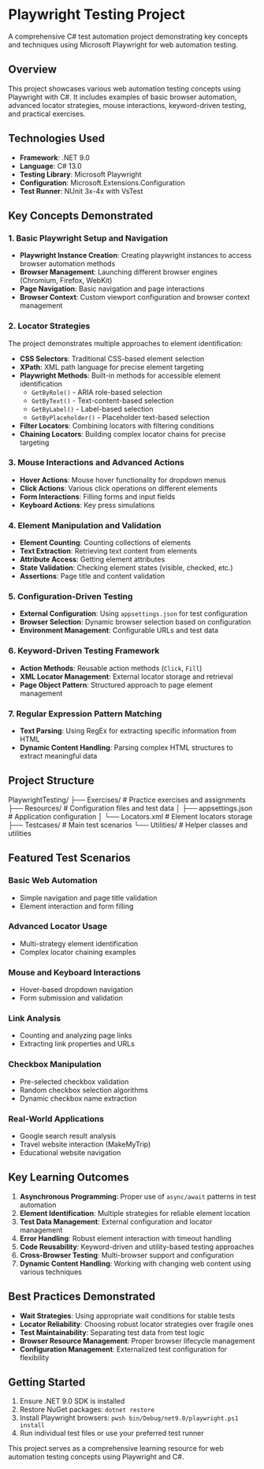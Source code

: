 # Playwright Testing Project

A comprehensive C# test automation project demonstrating key concepts and techniques using Microsoft Playwright for web
automation testing.

## Overview

This project showcases various web automation testing concepts using Playwright with C#. It includes examples of basic
browser automation, advanced locator strategies, mouse interactions, keyword-driven testing, and practical exercises.

## Technologies Used

- **Framework**: .NET 9.0
- **Language**: C# 13.0
- **Testing Library**: Microsoft Playwright
- **Configuration**: Microsoft.Extensions.Configuration
- **Test Runner**: NUnit 3x-4x with VsTest

## Key Concepts Demonstrated

### 1. Basic Playwright Setup and Navigation

- **Playwright Instance Creation**: Creating playwright instances to access browser automation methods
- **Browser Management**: Launching different browser engines (Chromium, Firefox, WebKit)
- **Page Navigation**: Basic navigation and page interactions
- **Browser Context**: Custom viewport configuration and browser context management

### 2. Locator Strategies

The project demonstrates multiple approaches to element identification:

- **CSS Selectors**: Traditional CSS-based element selection
- **XPath**: XML path language for precise element targeting
- **Playwright Methods**: Built-in methods for accessible element identification
    - `GetByRole()` - ARIA role-based selection
    - `GetByText()` - Text-content-based selection
    - `GetByLabel()` - Label-based selection
    - `GetByPlaceholder()` - Placeholder text-based selection
- **Filter Locators**: Combining locators with filtering conditions
- **Chaining Locators**: Building complex locator chains for precise targeting

### 3. Mouse Interactions and Advanced Actions

- **Hover Actions**: Mouse hover functionality for dropdown menus
- **Click Actions**: Various click operations on different elements
- **Form Interactions**: Filling forms and input fields
- **Keyboard Actions**: Key press simulations

### 4. Element Manipulation and Validation

- **Element Counting**: Counting collections of elements
- **Text Extraction**: Retrieving text content from elements
- **Attribute Access**: Getting element attributes
- **State Validation**: Checking element states (visible, checked, etc.)
- **Assertions**: Page title and content validation

### 5. Configuration-Driven Testing

- **External Configuration**: Using `appsettings.json` for test configuration
- **Browser Selection**: Dynamic browser selection based on configuration
- **Environment Management**: Configurable URLs and test data

### 6. Keyword-Driven Testing Framework

- **Action Methods**: Reusable action methods (`Click`, `Fill`)
- **XML Locator Management**: External locator storage and retrieval
- **Page Object Pattern**: Structured approach to page element management

### 7. Regular Expression Pattern Matching

- **Text Parsing**: Using RegEx for extracting specific information from HTML
- **Dynamic Content Handling**: Parsing complex HTML structures to extract meaningful data

## Project Structure

PlaywrightTesting/
├── Exercises/ # Practice exercises and assignments
├── Resources/ # Configuration files and test data
│ ├── appsettings.json # Application configuration
│ └── Locators.xml # Element locators storage
├── Testcases/ # Main test scenarios
└── Utilities/ # Helper classes and utilities

## Featured Test Scenarios

### Basic Web Automation

- Simple navigation and page title validation
- Element interaction and form filling

### Advanced Locator Usage

- Multi-strategy element identification
- Complex locator chaining examples

### Mouse and Keyboard Interactions

- Hover-based dropdown navigation
- Form submission and validation

### Link Analysis

- Counting and analyzing page links
- Extracting link properties and URLs

### Checkbox Manipulation

- Pre-selected checkbox validation
- Random checkbox selection algorithms
- Dynamic checkbox name extraction

### Real-World Applications

- Google search result analysis
- Travel website interaction (MakeMyTrip)
- Educational website navigation

## Key Learning Outcomes

1. **Asynchronous Programming**: Proper use of `async/await` patterns in test automation
2. **Element Identification**: Multiple strategies for reliable element location
3. **Test Data Management**: External configuration and locator management
4. **Error Handling**: Robust element interaction with timeout handling
5. **Code Reusability**: Keyword-driven and utility-based testing approaches
6. **Cross-Browser Testing**: Multi-browser support and configuration
7. **Dynamic Content Handling**: Working with changing web content using various techniques

## Best Practices Demonstrated

- **Wait Strategies**: Using appropriate wait conditions for stable tests
- **Locator Reliability**: Choosing robust locator strategies over fragile ones
- **Test Maintainability**: Separating test data from test logic
- **Browser Resource Management**: Proper browser lifecycle management
- **Configuration Management**: Externalized test configuration for flexibility

## Getting Started

1. Ensure .NET 9.0 SDK is installed
2. Restore NuGet packages: `dotnet restore`
3. Install Playwright browsers: `pwsh bin/Debug/net9.0/playwright.ps1 install`
4. Run individual test files or use your preferred test runner

This project serves as a comprehensive learning resource for web automation testing concepts using Playwright and C#.

